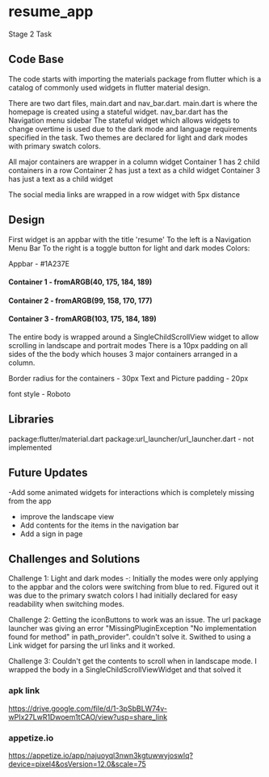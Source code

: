 # resume_app

Stage 2 Task

## Code Base
The code starts with importing the materials package from flutter which is a catalog of commonly
used widgets in flutter material design.

There are two dart files, main.dart and nav_bar.dart.
main.dart is where the homepage is created using a stateful widget.
nav_bar.dart has the Navigation menu sidebar
The stateful widget which allows widgets to change overtime is used due to the dark mode and language requirements
specified in the task. Two themes are declared for light and dark modes with primary swatch colors.

All major containers are wrapper in a column widget
Container 1 has 2 child containers in a row
Container 2 has just a text as a child widget
Container 3 has just a text as a child widget

The social media links are wrapped in a row widget with 5px distance


## Design
First widget is an appbar with the title 'resume'
To the left is a Navigation Menu Bar
To the right is a toggle button for light and dark modes
Colors:

Appbar - #1A237E
#### Container 1 - fromARGB(40, 175, 184, 189)
#### Container 2 - fromARGB(99, 158, 170, 177)
#### Container 3 - fromARGB(103, 175, 184, 189)

The entire body is wrapped around a SingleChildScrollView widget to allow scrolling in landscape and portrait modes
There is a 10px padding on all sides of the the body which houses 3 major containers arranged in a column.

Border radius for the containers - 30px
Text and Picture padding - 20px

font style - Roboto
## Libraries
package:flutter/material.dart
package:url_launcher/url_launcher.dart - not implemented

## Future Updates
-Add some animated widgets for interactions which is completely missing from the app
- improve the landscape view
- Add contents for the items in the navigation bar
- Add a sign in page



## Challenges and Solutions
Challenge 1: Light and dark modes -:
Initially the modes were only applying to the appbar and the colors were switching from blue to red. 
Figured out it was due to the primary swatch colors I had initially declared for easy readability when switching modes.

Challenge 2: Getting the iconButtons to work  was an issue. The url package launcher was giving an error
"MissingPluginException "No implementation found for method" in path_provider". couldn't solve it. Swithed to using a 
Link widget for parsing the url links and it worked.

Challenge 3: Couldn't get the contents to scroll when in landscape mode.
I wrapped the body in a SingleChildScrollViewWidget and that solved it


### apk link
https://drive.google.com/file/d/1-3pSbBLW74v-wPIx27LwR1Dwoem1tCAO/view?usp=share_link

### appetize.io
https://appetize.io/app/najuoyql3nwn3kgtuwwyjoswlq?device=pixel4&osVersion=12.0&scale=75
